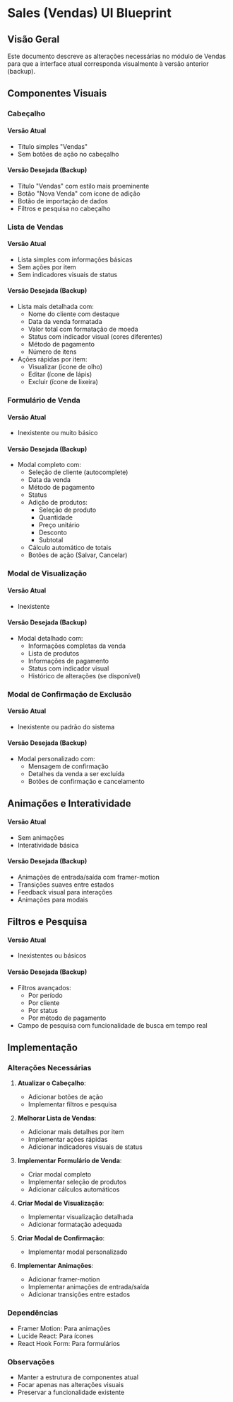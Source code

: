 # Sales (Vendas) UI Blueprint

## Visão Geral
Este documento descreve as alterações necessárias no módulo de Vendas para que a interface atual corresponda visualmente à versão anterior (backup).

## Componentes Visuais

### Cabeçalho

#### Versão Atual
- Título simples "Vendas"
- Sem botões de ação no cabeçalho

#### Versão Desejada (Backup)
- Título "Vendas" com estilo mais proeminente
- Botão "Nova Venda" com ícone de adição
- Botão de importação de dados
- Filtros e pesquisa no cabeçalho

### Lista de Vendas

#### Versão Atual
- Lista simples com informações básicas
- Sem ações por item
- Sem indicadores visuais de status

#### Versão Desejada (Backup)
- Lista mais detalhada com:
  - Nome do cliente com destaque
  - Data da venda formatada
  - Valor total com formatação de moeda
  - Status com indicador visual (cores diferentes)
  - Método de pagamento
  - Número de itens
- Ações rápidas por item:
  - Visualizar (ícone de olho)
  - Editar (ícone de lápis)
  - Excluir (ícone de lixeira)

### Formulário de Venda

#### Versão Atual
- Inexistente ou muito básico

#### Versão Desejada (Backup)
- Modal completo com:
  - Seleção de cliente (autocomplete)
  - Data da venda
  - Método de pagamento
  - Status
  - Adição de produtos:
    - Seleção de produto
    - Quantidade
    - Preço unitário
    - Desconto
    - Subtotal
  - Cálculo automático de totais
  - Botões de ação (Salvar, Cancelar)

### Modal de Visualização

#### Versão Atual
- Inexistente

#### Versão Desejada (Backup)
- Modal detalhado com:
  - Informações completas da venda
  - Lista de produtos
  - Informações de pagamento
  - Status com indicador visual
  - Histórico de alterações (se disponível)

### Modal de Confirmação de Exclusão

#### Versão Atual
- Inexistente ou padrão do sistema

#### Versão Desejada (Backup)
- Modal personalizado com:
  - Mensagem de confirmação
  - Detalhes da venda a ser excluída
  - Botões de confirmação e cancelamento

## Animações e Interatividade

#### Versão Atual
- Sem animações
- Interatividade básica

#### Versão Desejada (Backup)
- Animações de entrada/saída com framer-motion
- Transições suaves entre estados
- Feedback visual para interações
- Animações para modais

## Filtros e Pesquisa

#### Versão Atual
- Inexistentes ou básicos

#### Versão Desejada (Backup)
- Filtros avançados:
  - Por período
  - Por cliente
  - Por status
  - Por método de pagamento
- Campo de pesquisa com funcionalidade de busca em tempo real

## Implementação

### Alterações Necessárias

1. **Atualizar o Cabeçalho**:
   - Adicionar botões de ação
   - Implementar filtros e pesquisa

2. **Melhorar Lista de Vendas**:
   - Adicionar mais detalhes por item
   - Implementar ações rápidas
   - Adicionar indicadores visuais de status

3. **Implementar Formulário de Venda**:
   - Criar modal completo
   - Implementar seleção de produtos
   - Adicionar cálculos automáticos

4. **Criar Modal de Visualização**:
   - Implementar visualização detalhada
   - Adicionar formatação adequada

5. **Criar Modal de Confirmação**:
   - Implementar modal personalizado

6. **Implementar Animações**:
   - Adicionar framer-motion
   - Implementar animações de entrada/saída
   - Adicionar transições entre estados

### Dependências

- Framer Motion: Para animações
- Lucide React: Para ícones
- React Hook Form: Para formulários

### Observações

- Manter a estrutura de componentes atual
- Focar apenas nas alterações visuais
- Preservar a funcionalidade existente